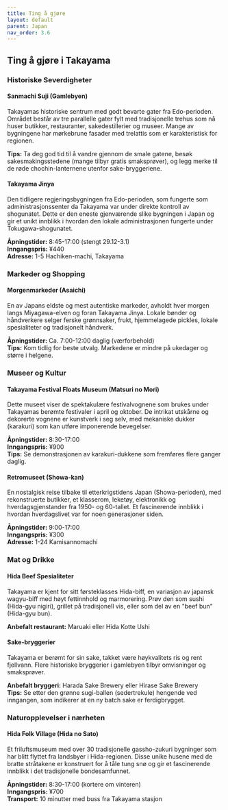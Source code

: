 ```yaml
---
title: Ting å gjøre
layout: default
parent: Japan 
nav_order: 3.6
---
```


## Ting å gjøre i Takayama

### Historiske Severdigheter

#### Sanmachi Suji (Gamlebyen)
Takayamas historiske sentrum med godt bevarte gater fra Edo-perioden. Området består av tre parallelle gater fylt med tradisjonelle trehus som nå huser butikker, restauranter, sakedestillerier og museer. Mange av bygningene har mørkebrune fasader med trelattis som er karakteristisk for regionen.

**Tips:** Ta deg god tid til å vandre gjennom de smale gatene, besøk sakesmakingsstedene (mange tilbyr gratis smaksprøver), og legg merke til de røde chochin-lanternene utenfor sake-bryggeriene.

#### Takayama Jinya
Den tidligere regjeringsbygningen fra Edo-perioden, som fungerte som administrasjonssenter da Takayama var under direkte kontroll av shogunatet. Dette er den eneste gjenværende slike bygningen i Japan og gir et unikt innblikk i hvordan den lokale administrasjonen fungerte under Tokugawa-shogunatet.

**Åpningstider:** 8:45-17:00 (stengt 29.12-3.1)  
**Inngangspris:** ¥440  
**Adresse:** 1-5 Hachiken-machi, Takayama

### Markeder og Shopping

#### Morgenmarkeder (Asaichi)
En av Japans eldste og mest autentiske markeder, avholdt hver morgen langs Miyagawa-elven og foran Takayama Jinya. Lokale bønder og håndverkere selger ferske grønnsaker, frukt, hjemmelagede pickles, lokale spesialiteter og tradisjonelt håndverk.

**Åpningstider:** Ca. 7:00-12:00 daglig (værforbehold)  
**Tips:** Kom tidlig for beste utvalg. Markedene er mindre på ukedager og større i helgene.

### Museer og Kultur

#### Takayama Festival Floats Museum (Matsuri no Mori)
Dette museet viser de spektakulære festivalvognene som brukes under Takayamas berømte festivaler i april og oktober. De intrikat utskårne og dekorerte vognene er kunstverk i seg selv, med mekaniske dukker (karakuri) som kan utføre imponerende bevegelser.

**Åpningstider:** 8:30-17:00  
**Inngangspris:** ¥900  
**Tips:** Se demonstrasjonen av karakuri-dukkene som fremføres flere ganger daglig.

#### Retromuseet (Showa-kan)
En nostalgisk reise tilbake til etterkrigstidens Japan (Showa-perioden), med rekonstruerte butikker, et klasserom, leketøy, elektronikk og hverdagsgjenstander fra 1950- og 60-tallet. Et fascinerende innblikk i hvordan hverdagslivet var for noen generasjoner siden.

**Åpningstider:** 9:00-17:00  
**Inngangspris:** ¥300  
**Adresse:** 1-24 Kamisannomachi

### Mat og Drikke

#### Hida Beef Spesialiteter
Takayama er kjent for sitt førsteklasses Hida-biff, en variasjon av japansk wagyu-biff med høyt fettinnhold og marmorering. Prøv den som sushi (Hida-gyu nigiri), grillet på tradisjonell vis, eller som del av en "beef bun" (Hida-gyu bun).

**Anbefalt restaurant:** Maruaki eller Hida Kotte Ushi

#### Sake-bryggerier
Takayama er berømt for sin sake, takket være høykvalitets ris og rent fjellvann. Flere historiske bryggerier i gamlebyen tilbyr omvisninger og smaksprøver.

**Anbefalt bryggeri:** Harada Sake Brewery eller Hirase Sake Brewery  
**Tips:** Se etter den grønne sugi-ballen (sedertrekule) hengende ved inngangen, som indikerer at en ny batch sake er ferdigbrygget.

### Naturopplevelser i nærheten

#### Hida Folk Village (Hida no Sato)
Et friluftsmuseum med over 30 tradisjonelle gassho-zukuri bygninger som har blitt flyttet fra landsbyer i Hida-regionen. Disse unike husene med de bratte stråtakene er konstruert for å tåle tung snø og gir et fascinerende innblikk i det tradisjonelle bondesamfunnet.

**Åpningstider:** 8:30-17:00 (kortere om vinteren)  
**Inngangspris:** ¥700  
**Transport:** 10 minutter med buss fra Takayama stasjon
